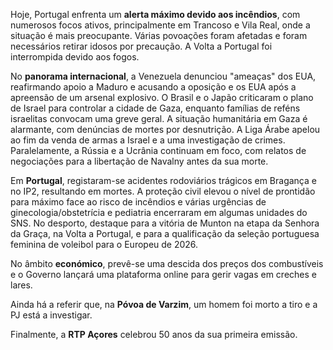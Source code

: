 Hoje, Portugal enfrenta um **alerta máximo devido aos incêndios**, com numerosos focos ativos, principalmente em Trancoso e Vila Real, onde a situação é mais preocupante. Várias povoações foram afetadas e foram necessários retirar idosos por precaução. A Volta a Portugal foi interrompida devido aos fogos.

No **panorama internacional**, a Venezuela denunciou "ameaças" dos EUA, reafirmando apoio a Maduro e acusando a oposição e os EUA após a apreensão de um arsenal explosivo. O Brasil e o Japão criticaram o plano de Israel para controlar a cidade de Gaza, enquanto famílias de reféns israelitas convocam uma greve geral. A situação humanitária em Gaza é alarmante, com denúncias de mortes por desnutrição. A Liga Árabe apelou ao fim da venda de armas a Israel e a uma investigação de crimes. Paralelamente, a Rússia e a Ucrânia continuam em foco, com relatos de negociações para a libertação de Navalny antes da sua morte.

Em **Portugal**, registaram-se acidentes rodoviários trágicos em Bragança e no IP2, resultando em mortes. A proteção civil elevou o nível de prontidão para máximo face ao risco de incêndios e várias urgências de ginecologia/obstetrícia e pediatria encerraram em algumas unidades do SNS. No desporto, destaque para a vitória de Munton na etapa da Senhora da Graça, na Volta a Portugal, e para a qualificação da seleção portuguesa feminina de voleibol para o Europeu de 2026.

No âmbito **económico**, prevê-se uma descida dos preços dos combustíveis e o Governo lançará uma plataforma online para gerir vagas em creches e lares.

Ainda há a referir que, na **Póvoa de Varzim**, um homem foi morto a tiro e a PJ está a investigar.

Finalmente, a **RTP Açores** celebrou 50 anos da sua primeira emissão.